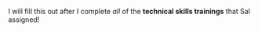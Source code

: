 I will fill this out after I complete *all* of the **technical skills trainings** that Sal assigned!
